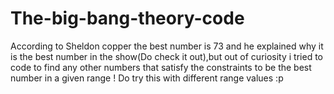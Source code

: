 # The-big-bang-theory-code

According to Sheldon copper the best number is 73 and he explained why it is the best number in the show(Do check it out),but out of curiosity i tried to code to find any other numbers that satisfy the constraints to be the best number in a given range ! Do try this with different range values :p
